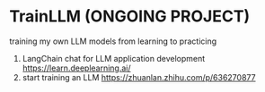 # TrainLLM (ONGOING PROJECT)
training my own LLM models from learning to practicing


1. LangChain chat for LLM application development
https://learn.deeplearning.ai/
2. start training an LLM
https://zhuanlan.zhihu.com/p/636270877




